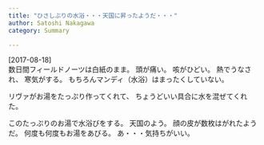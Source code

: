 ```yaml
---
title: "ひさしぶりの水浴・・・天国に昇ったようだ・・・"
author: Satoshi Nakagawa
category: Summary

---
```


[2017-08-18]  
 数日間フィールドノーツは白紙のまま。
頭が痛い。
咳がひどい。
熱でうなされ、
寒気がする。
もちろんマンディ（水浴）はまったくしていない。

 リヴァがお湯をたっぷり作ってくれて、
ちょうどいい具合に水を混ぜてくれた。

 このたっぷりのお湯で水浴びをする。
天国のよう。
顔の皮が数枚はがれたようだ。
何度も何度もお湯をあびる。
あ・・・気持ちがいい。

